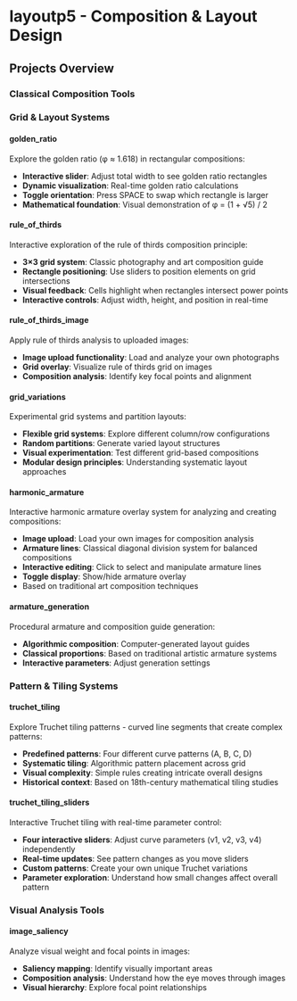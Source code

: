 # layoutp5 - Composition & Layout Design

## Projects Overview

### Classical Composition Tools


### Grid & Layout Systems

#### **golden_ratio**
Explore the golden ratio (φ ≈ 1.618) in rectangular compositions:
- **Interactive slider**: Adjust total width to see golden ratio rectangles
- **Dynamic visualization**: Real-time golden ratio calculations
- **Toggle orientation**: Press SPACE to swap which rectangle is larger
- **Mathematical foundation**: Visual demonstration of φ = (1 + √5) / 2

#### **rule_of_thirds**
Interactive exploration of the rule of thirds composition principle:
- **3×3 grid system**: Classic photography and art composition guide
- **Rectangle positioning**: Use sliders to position elements on grid intersections
- **Visual feedback**: Cells highlight when rectangles intersect power points
- **Interactive controls**: Adjust width, height, and position in real-time

#### **rule_of_thirds_image**
Apply rule of thirds analysis to uploaded images:
- **Image upload functionality**: Load and analyze your own photographs
- **Grid overlay**: Visualize rule of thirds grid on images
- **Composition analysis**: Identify key focal points and alignment


#### **grid_variations**
Experimental grid systems and partition layouts:
- **Flexible grid systems**: Explore different column/row configurations
- **Random partitions**: Generate varied layout structures
- **Visual experimentation**: Test different grid-based compositions
- **Modular design principles**: Understanding systematic layout approaches

#### **harmonic_armature**
Interactive harmonic armature overlay system for analyzing and creating compositions:
- **Image upload**: Load your own images for composition analysis
- **Armature lines**: Classical diagonal division system for balanced compositions
- **Interactive editing**: Click to select and manipulate armature lines
- **Toggle display**: Show/hide armature overlay
- Based on traditional art composition techniques

#### **armature_generation**
Procedural armature and composition guide generation:
- **Algorithmic composition**: Computer-generated layout guides
- **Classical proportions**: Based on traditional artistic armature systems
- **Interactive parameters**: Adjust generation settings

### Pattern & Tiling Systems

#### **truchet_tiling**
Explore Truchet tiling patterns - curved line segments that create complex patterns:
- **Predefined patterns**: Four different curve patterns (A, B, C, D)
- **Systematic tiling**: Algorithmic pattern placement across grid
- **Visual complexity**: Simple rules creating intricate overall designs
- **Historical context**: Based on 18th-century mathematical tiling studies

#### **truchet_tiling_sliders**
Interactive Truchet tiling with real-time parameter control:
- **Four interactive sliders**: Adjust curve parameters (v1, v2, v3, v4) independently
- **Real-time updates**: See pattern changes as you move sliders
- **Custom patterns**: Create your own unique Truchet variations
- **Parameter exploration**: Understand how small changes affect overall pattern


### Visual Analysis Tools

#### **image_saliency**
Analyze visual weight and focal points in images:
- **Saliency mapping**: Identify visually important areas
- **Composition analysis**: Understand how the eye moves through images
- **Visual hierarchy**: Explore focal point relationships

